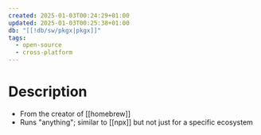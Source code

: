 ```yaml
---
created: 2025-01-03T00:24:29+01:00
updated: 2025-01-03T00:25:38+01:00
db: "[[!db/sw/pkgx|pkgx]]"
tags:
  - open-source
  - cross-platform
---
```

# Description
- From the creator of [[homebrew]]
- Runs "anything"; similar to [[npx]] but not just for a specific ecosystem